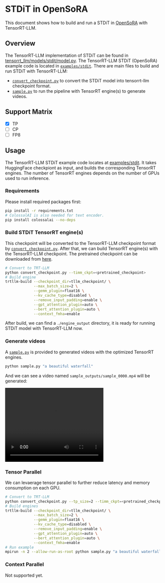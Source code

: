 # STDiT in OpenSoRA
This document shows how to build and run a STDiT in [OpenSoRA](https://github.com/hpcaitech/Open-Sora/tree/main) with TensorRT-LLM.

## Overview

The TensorRT-LLM implementation of STDiT can be found in [tensorrt_llm/models/stdit/model.py](../../tensorrt_llm/models/stdit/model.py). The TensorRT-LLM STDiT (OpenSoRA) example code is located in [`examples/stdit`](./). There are main files to build and run STDiT with TensorRT-LLM:

* [`convert_checkpoint.py`](./convert_checkpoint.py) to convert the STDiT model into tensorrt-llm checkpoint format.
* [`sample.py`](./sample.py) to run the pipeline with TensorRT engine(s) to generate videos.

## Support Matrix

- [x] TP
- [ ] CP
- [ ] FP8

## Usage

The TensorRT-LLM STDiT example code locates at [examples/stdit](./). It takes HuggingFace checkpiont as input, and builds the corresponding TensorRT engines. The number of TensorRT engines depends on the number of GPUs used to run inference.

### Requirements

Please install required packages first:

```bash
pip install -r requirements.txt
# ColossalAI is also needed for text encoder.
pip install colossalai --no-deps
```

### Build STDiT TensorRT engine(s)

This checkpoint will be converted to the TensorRT-LLM checkpoint format by [`convert_checkpoint.py`](./convert_checkpoint.py). After that, we can build TensorRT engine(s) with the TensorRT-LLM checkpoint. The pretrained checkpoint can be downloaded from [here](https://huggingface.co/hpcai-tech/OpenSora-STDiT-v3).

```bash
# Convert to TRT-LLM
python convert_checkpoint.py --timm_ckpt=<pretrained_checkpoint>
# Build engine
trtllm-build --checkpoint_dir=tllm_checkpoint/ \
             --max_batch_size=2 \
             --gemm_plugin=float16 \
             --kv_cache_type=disabled \
             --remove_input_padding=enable \
             --gpt_attention_plugin=auto \
             --bert_attention_plugin=auto \
             --context_fmha=enable
```

After build, we can find a `./engine_output` directory, it is ready for running STDiT model with TensorRT-LLM now.

### Generate videos

A [`sample.py`](./sample.py) is provided to generated videos with the optimized TensorRT engines.

```bash
python sample.py "a beautiful waterfall"
```

And we can see a video named `sample_outputs/sample_0000.mp4` will be generated:

<video width="320" height="240" controls>
  <source src="./assets/a_beautiful_waterfall.mp4" type="video/mp4">
</video>

### Tensor Parallel

We can levaerage tensor parallel to further reduce latency and memory consumption on each GPU.

```bash
# Convert to TRT-LLM
python convert_checkpoint.py --tp_size=2 --timm_ckpt=<pretrained_checkpoint>
# Build engines
trtllm-build --checkpoint_dir=tllm_checkpoint/ \
             --max_batch_size=2 \
             --gemm_plugin=float16 \
             --kv_cache_type=disabled \
             --remove_input_padding=enable \
             --gpt_attention_plugin=auto \
             --bert_attention_plugin=auto \
             --context_fmha=enable
# Run example
mpirun -n 2 --allow-run-as-root python sample.py "a beautiful waterfall"
```

### Context Parallel

Not supported yet.
